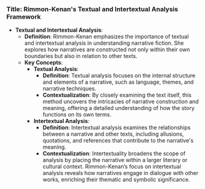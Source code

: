 ### Title: **Rimmon-Kenan's Textual and Intertextual Analysis Framework**

- **Textual and Intertextual Analysis**:
  - **Definition**: Rimmon-Kenan emphasizes the importance of textual and intertextual analysis in understanding narrative fiction. She explores how narratives are constructed not only within their own boundaries but also in relation to other texts.
  - **Key Concepts**:
    - **Textual Analysis**:
      - **Definition**: Textual analysis focuses on the internal structure and elements of a narrative, such as language, themes, and narrative techniques.
      - **Contextualization**: By closely examining the text itself, this method uncovers the intricacies of narrative construction and meaning, offering a detailed understanding of how the story functions on its own terms.
    - **Intertextual Analysis**:
      - **Definition**: Intertextual analysis examines the relationships between a narrative and other texts, including allusions, quotations, and references that contribute to the narrative's meaning.
      - **Contextualization**: Intertextuality broadens the scope of analysis by placing the narrative within a larger literary or cultural context. Rimmon-Kenan’s focus on intertextual analysis reveals how narratives engage in dialogue with other works, enriching their thematic and symbolic significance.
